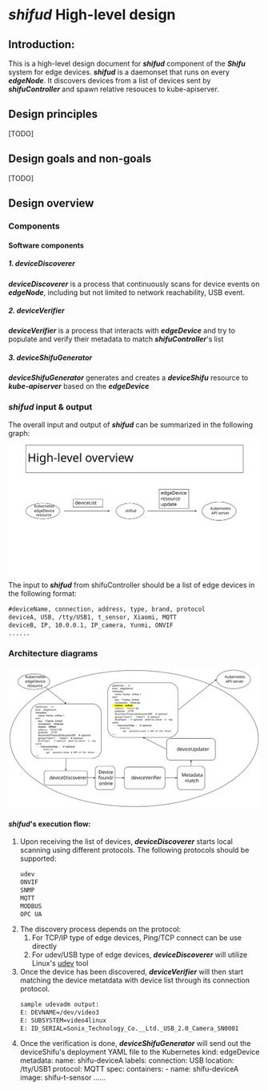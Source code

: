 # ***shifud*** High-level design

## Introduction:
This is a high-level design document for ***shifud*** component of the ***Shifu*** system for edge devices. ***shifud*** is a daemonset that runs on every ***edgeNode***. It discovers devices from a list of devices sent by ***shifuController*** and spawn relative resouces to kube-apiserver.    

## Design principles
[TODO]

## Design goals and non-goals
[TODO]

## Design overview
  

### Components

#### Software components

##### 1. ***deviceDiscoverer***
***deviceDiscoverer*** is a process that continuously scans for device events on ***edgeNode***, including but not limited to network reachability, USB event.

##### 2. ***deviceVerifier***
***deviceVerifier*** is a process that interacts with ***edgeDevice*** and try to populate and verify their metadata to match ***shifuController***'s list

##### 3. ***deviceShifuGenerator***
***deviceShifuGenerator*** generates and creates a ***deviceShifu*** resource to ***kube-apiserver*** based on the ***edgeDevice***

### ***shifud*** input & output
The overall input and output of ***shifud*** can be summarized in the following graph:
[![shifud input and output overview](/img/shifud-input-output.svg)](/img/shifud-input-output.svg)    
The input to ***shifud*** from shifuController should be a list of edge devices in the following format:    
```
#deviceName, connection, address, type, brand, protocol
deviceA, USB, /tty/USB1, t_sensor, Xiaomi, MQTT
deviceB, IP, 10.0.0.1, IP_camera, Yunmi, ONVIF
......
```

### Architecture diagrams
[![shifud design overview](/img/shifud-design-overview.svg)](/img/shifud-design-overview.svg)    

#### ***shifud***'s execution flow:
1. Upon receiving the list of devices, ***deviceDiscoverer*** starts local scanning using different protocols. The following protocols should be supported:
   ```
   udev
   ONVIF
   SNMP
   MQTT
   MODBUS
   OPC UA
   ```
2. The discovery process depends on the protocol:
    1. For TCP/IP type of edge devices, Ping/TCP connect can be use directly
    2. For udev/USB type of edge devices, ***deviceDiscoverer*** will utilize Linux's [udev](https://man7.org/linux/man-pages/man7/udev.7.html) tool    
3. Once the device has been discovered, ***deviceVerifier*** will then start matching the device metatdata with device list through its connection protocol.
    ```
    sample udevadm output:
    E: DEVNAME=/dev/video3
    E: SUBSYSTEM=video4linux
    E: ID_SERIAL=Sonix_Technology_Co.__Ltd._USB_2.0_Camera_SN0001
    ```
4. Once the verification is done, ***deviceShifuGenerator*** will send out the deviceShifu's deployment YAML file to the Kubernetes
   kind: edgeDevice
   metadata:
       name: shifu-deviceA
       labels:
           connection: USB
           location: /tty/USB1
           protocol: MQTT
   spec:
       containers:
           -  name: shifu-deviceA
              image: shifu-t-sensor
    ......
    ```
